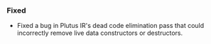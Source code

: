 
### Fixed

- Fixed a bug in Plutus IR's dead code elimination pass that could incorrectly remove
  live data constructors or destructors.
